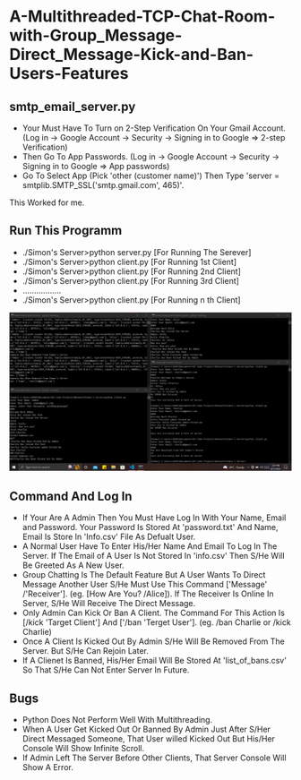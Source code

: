 # A-Multithreaded-TCP-Chat-Room-with-Group_Message-Direct_Message-Kick-and-Ban-Users-Features

**smtp_email_server.py**
------------------------------------
- Your Must Have To Turn on 2-Step Verification On Your Gmail Account. (Log in -> Google Account -> Security -> Signing in to Google => 2-step Verification)
- Then Go To App Passwords. (Log in -> Google Account -> Security -> Signing in to Google => App passwords)
- Go To Select App (Pick 'other (customer name)') Then Type 'server = smtplib.SMTP_SSL('smtp.gmail.com', 465)'.

This Worked for me.

**Run This Programm**
-----------------------------------
- ./Simon's Server>python server.py [For Running The Serever]
- ./Simon's Server>python client.py [For Running 1st Client]
- ./Simon's Server>python client.py [For Running 2nd Client]
- ./Simon's Server>python client.py [For Running 3rd Client]
-  .................
- ./Simon's Server>python client.py [For Running n th Client]

![](Simon's%20Server/Data/screenshot.png)

**Command And Log In**
------------------------------------
- If Your Are A Admin Then You Must Have Log In With Your Name, Email and Password. Your Password Is Stored At 'password.txt' And Name, Email Is Store In 'Info.csv' File As Defualt User.
- A Normal User Have To Enter His/Her Name And Email To Log In The Server. If The Email of A User Is Not Stored In 'info.csv' Then S/He Will Be Greeted As A New User.
- Group Chatting Is The Default Feature But A User Wants To Direct Message Another User S/He Must Use This Command ['Message' /'Receiver']. (eg. [How Are You? /Alice]). If The Receiver Is Online In Server, S/He Will Receive The Direct Message.
- Only Admin Can Kick Or Ban A Client. The Command For This Action Is [/kick 'Target Client'] And ['/ban 'Terget User']. (eg. /ban Charlie or /kick Charlie)
- Once A Client Is Kicked Out By Admin S/He Will Be Removed From The Server. But S/He Can Rejoin Later.
- If A Clienet Is Banned, His/Her Email Will Be Stored At 'list_of_bans.csv' So That S/He Can Not Enter Server In Future.

**Bugs**
------------------------
- Python Does Not Perform Well With Multithreading.
- When A User Get Kicked Out Or Banned By Admin Just After S/Her Direct Messaged Someone, That User willed Kicked Out But His/Her Console Will Show Infinite Scroll.
- If Admin Left The Server Before Other Clients, That Server Console Will Show A Error.
 
